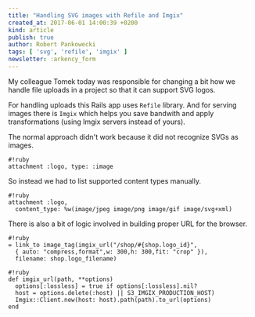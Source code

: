 ```yaml
---
title: "Handling SVG images with Refile and Imgix"
created_at: 2017-06-01 14:00:39 +0200
kind: article
publish: true
author: Robert Pankowecki
tags: [ 'svg', 'refile', 'imgix' ]
newsletter: :arkency_form
---
```


My colleague Tomek today was responsible for changing a bit how we
handle file uploads in a project so that it can support SVG logos.

For handling uploads this Rails app uses `Refile` library. And
for serving images there is `Imgix` which helps you save bandwith
and apply transformations (using Imgix servers instead of yours).

<!-- more -->

The normal approach didn't work because it did not recognize SVGs
as images.

```
#!ruby
attachment :logo, type: :image
```

So instead we had to list supported content types manually.

```
#!ruby
attachment :logo, 
  content_type: %w(image/jpeg image/png image/gif image/svg+xml)
```

There is also a bit of logic involved in building proper URL for
the browser.

```
#!ruby
= link_to image_tag(imgix_url("/shop/#{shop.logo_id}",
  { auto: "compress,format",w: 300,h: 300,fit: "crop" }),
  filename: shop.logo_filename)
```

```
#!ruby
def imgix_url(path, **options)
  options[:lossless] = true if options[:lossless].nil?
  host = options.delete(:host) || S3_IMGIX_PRODUCTION_HOST)
  Imgix::Client.new(host: host).path(path).to_url(options)
end
```
